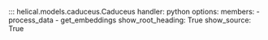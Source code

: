 ::: helical.models.caduceus.Caduceus
    handler: python
    options:
      members:
        - process_data
        - get_embeddings
      show_root_heading: True
      show_source: True